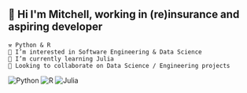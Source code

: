 ## 👋 Hi I'm Mitchell, working in (re)insurance and aspiring developer 
    ⚒️ Python & R
    👀 I’m interested in Software Engineering & Data Science 
    🌱 I’m currently learning Julia 
    💭 Looking to collaborate on Data Science / Engineering projects

![Python](https://img.shields.io/badge/python-3670A0?style=for-the-badge&logo=python&logoColor=ffdd54) 
![R](https://img.shields.io/badge/r-%23276DC3.svg?style=for-the-badge&logo=r&logoColor=white)
![Julia](https://img.shields.io/badge/-Julia-9558B2?style=for-the-badge&logo=julia&logoColor=white)



<!---
mitchelln1/mitchelln1 is a ✨ special ✨ repository because its `README.md` (this file) appears on your GitHub profile.
You can click the Preview link to take a look at your changes.
--->
